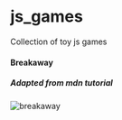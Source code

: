 # js_games
Collection of toy js games 

#### Breakaway 
##### Adapted from mdn tutorial
![breakaway](https://cloud.githubusercontent.com/assets/3711139/17194053/e91b0410-540a-11e6-9cc6-6330dd8eb822.png)
